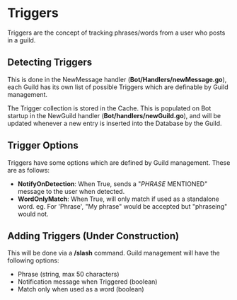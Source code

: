 # Triggers
Triggers are the concept of tracking phrases/words from a user who posts in a guild.

## Detecting Triggers
This is done in the NewMessage handler (**Bot/Handlers/newMessage.go**), each Guild has its own list of possible Triggers which are definable by Guild management. 

The Trigger collection is stored in the Cache. This is populated on Bot startup in the NewGuild handler (**Bot/handlers/newGuild.go**), and will be updated whenever a new entry is inserted into the Database by the Guild.

## Trigger Options
Triggers have some options which are defined by Guild management. These are as follows:
* **NotifyOnDetection**: When True, sends a "_PHRASE_ MENTIONED" message to the user when detected.
* **WordOnlyMatch**: When True, will only match if used as a standalone word. eg. For 'Phrase', "My phrase" would be accepted but "phraseing" would not.

## Adding Triggers (Under Construction)
This will be done via a **/slash** command. Guild management will have the following options:
* Phrase (string, max 50 characters)
* Notification message when Triggered (boolean)
* Match only when used as a word (boolean)